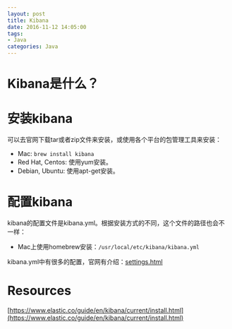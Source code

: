 ```yaml
---
layout: post
title: Kibana
date: 2016-11-12 14:05:00
tags:
- Java
categories: Java
---
```


# Kibana是什么？    


# 安装kibana
可以去官网下载tar或者zip文件来安装，或使用各个平台的包管理工具来安装：

* Mac: `brew install kibana`
* Red Hat, Centos: 使用yum安装。
* Debian, Ubuntu: 使用apt-get安装。

# 配置kibana
kibana的配置文件是kibana.yml。根据安装方式的不同，这个文件的路径也会不一样：

* Mac上使用homebrew安装：`/usr/local/etc/kibana/kibana.yml`

kibana.yml中有很多的配置，官网有介绍：[settings.html](https://www.elastic.co/guide/en/kibana/current/settings.html)

# Resources    
[https://www.elastic.co/guide/en/kibana/current/install.html](https://www.elastic.co/guide/en/kibana/current/install.html)
